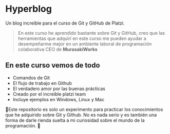 # Hyperblog
Un blog increíble para el curso de Git y GitHub de Platzi.

> En este curso he aprendido bastante sobre Git y GitHub, creo que las herramientas que adquirí en este curso me pueden ayudar a desempeñarme mejor en un ambiente laboral de programación colaborativa
> CEO de **MurasakiWorks**


## En este curso vemos de todo
* Comandos de Git
* El flujo de trabajo en Github
* El verdadero amor por las buenas prácticas
* Creado por el increible platzi team
* Incluye ejemplos en Windows, Linux y Mac

💜Este repositorio es solo un experimento para practicar los conocimientos que he adquirido sobre Git y Github. No es nada serio y es también una forma de darle rienda suelta a mi curiosidad sobre el mundo de la programación. 💜

